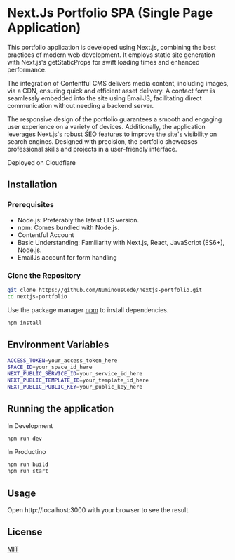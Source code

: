 #  Next.Js Portfolio SPA (Single Page Application)

This portfolio application is developed using Next.js, combining the best practices of modern web development. It employs static site generation with Next.js's getStaticProps for swift loading times and enhanced performance. 

The integration of Contentful CMS delivers media content, including images, via a CDN, ensuring quick and efficient asset delivery. A contact form is seamlessly embedded into the site using EmailJS, facilitating direct communication without needing a backend server. 

The responsive design of the portfolio guarantees a smooth and engaging user experience on a variety of devices. Additionally, the application leverages Next.js's robust SEO features to improve the site's visibility on search engines. Designed with precision, the portfolio showcases professional skills and projects in a user-friendly interface.

Deployed on Cloudflare

## Installation

### Prerequisites

* Node.js: Preferably the latest LTS version. 
* npm: Comes bundled with Node.js.
* Contentful Account
* Basic Understanding: Familiarity with Next.js, React, JavaScript (ES6+), Node.js.
* EmailJs account for form handling

### Clone the Repository

```bash
git clone https://github.com/NuminousCode/nextjs-portfolio.git
cd nextjs-portfolio
```
Use the package manager [npm](https://www.npmjs.com/) to install dependencies.

```bash
npm install 
```
## Environment Variables
```bash
ACCESS_TOKEN=your_access_token_here
SPACE_ID=your_space_id_here
NEXT_PUBLIC_SERVICE_ID=your_service_id_here
NEXT_PUBLIC_TEMPLATE_ID=your_template_id_here
NEXT_PUBLIC_PUBLIC_KEY=your_public_key_here
```
## Running the application
In Development
```bash
npm run dev
```
In Productino
```bash
npm run build
npm run start
```

## Usage

Open http://localhost:3000 with your browser to see the result.

## License

[MIT](https://choosealicense.com/licenses/mit/)
